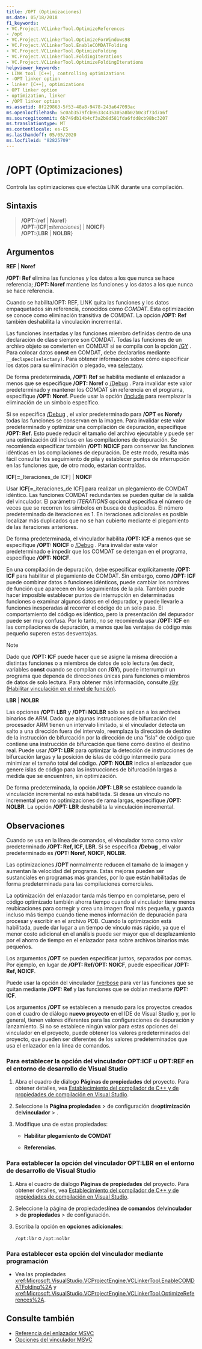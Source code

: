 ```yaml
---
title: /OPT (Optimizaciones)
ms.date: 05/18/2018
f1_keywords:
- VC.Project.VCLinkerTool.OptimizeReferences
- /opt
- VC.Project.VCLinkerTool.OptimizeForWindows98
- VC.Project.VCLinkerTool.EnableCOMDATFolding
- VC.Project.VCLinkerTool.OptimizeFolding
- VC.Project.VCLinkerTool.FoldingIterations
- VC.Project.VCLinkerTool.OptimizeFoldingIterations
helpviewer_keywords:
- LINK tool [C++], controlling optimizations
- -OPT linker option
- linker [C++], optimizations
- OPT linker option
- optimization, linker
- /OPT linker option
ms.assetid: 8f229863-5f53-48a8-9478-243a647093ac
ms.openlocfilehash: 5c0ab3579fcb9633c435305a8b02b0c3f73d7a6f
ms.sourcegitcommit: 6b749db14b4cf3a2b8d581fda6fdd8cb98bc3207
ms.translationtype: MT
ms.contentlocale: es-ES
ms.lasthandoff: 05/05/2020
ms.locfileid: "82825709"
---
```

# <a name="opt-optimizations"></a>/OPT (Optimizaciones)

Controla las optimizaciones que efectúa LINK durante una compilación.

## <a name="syntax"></a>Sintaxis

> **/OPT:**{**ref** | **Noref**} \
> **/OPT:**{**ICF**[**=**_iteraciones_] | **NOICF**} \
> **/OPT:**{**LBR** | **NOLBR**}

## <a name="arguments"></a>Argumentos

**REF** &#124; **Noref**

**/OPT: Ref** elimina las funciones y los datos a los que nunca se hace referencia; **/OPT: Noref** mantiene las funciones y los datos a los que nunca se hace referencia.

Cuando se habilita/OPT: REF, LINK quita las funciones y los datos empaquetados sin referencia, conocidos como *COMDAT*. Esta optimización se conoce como eliminación transitiva de COMDAT. La opción **/OPT: Ref** también deshabilita la vinculación incremental.

Las funciones insertadas y las funciones miembro definidas dentro de una declaración de clase siempre son COMDAT. Todas las funciones de un archivo objeto se convierten en COMDAT si se compila con la opción [/GY](gy-enable-function-level-linking.md) . Para colocar datos **const** en COMDAT, debe declararlos mediante `__declspec(selectany)`. Para obtener información sobre cómo especificar los datos para su eliminación o plegado, vea [selectany](../../cpp/selectany.md).

De forma predeterminada, **/OPT: Ref** se habilita mediante el enlazador a menos que se especifique **/OPT: Noref** o [/Debug](debug-generate-debug-info.md) . Para invalidar este valor predeterminado y mantener los COMDAT sin referencia en el programa, especifique **/OPT: Noref**. Puede usar la opción [/include](include-force-symbol-references.md) para reemplazar la eliminación de un símbolo específico.

Si se especifica [/Debug](debug-generate-debug-info.md) , el valor predeterminado para **/OPT** es **Noref**y todas las funciones se conservan en la imagen. Para invalidar este valor predeterminado y optimizar una compilación de depuración, especifique **/OPT: Ref**. Esto puede reducir el tamaño del archivo ejecutable y puede ser una optimización útil incluso en las compilaciones de depuración. Se recomienda especificar también **/OPT: NOICF** para conservar las funciones idénticas en las compilaciones de depuración. De este modo, resulta más fácil consultar los seguimiento de pila y establecer puntos de interrupción en las funciones que, de otro modo, estarían contraídas.

**ICF**\[**=**_Iteraciones_de ICF] &#124; **NOICF**

Usar **ICF**\[**=**_iteraciones_de ICF] para realizar un plegamiento de COMDAT idéntico. Las funciones COMDAT redundantes se pueden quitar de la salida del vinculador. El parámetro *ITERATIONS* opcional especifica el número de veces que se recorren los símbolos en busca de duplicados. El número predeterminado de iteraciones es 1. En iteraciones adicionales es posible localizar más duplicados que no se han cubierto mediante el plegamiento de las iteraciones anteriores.

De forma predeterminada, el vinculador habilita **/OPT: ICF** a menos que se especifique **/OPT: NOICF** o [/Debug](debug-generate-debug-info.md) . Para invalidar este valor predeterminado e impedir que los COMDAT se detengan en el programa, especifique **/OPT: NOICF**.

En una compilación de depuración, debe especificar explícitamente **/OPT: ICF** para habilitar el plegamiento de COMDAT. Sin embargo, como **/OPT: ICF** puede combinar datos o funciones idénticos, puede cambiar los nombres de función que aparecen en los seguimientos de la pila. También puede hacer imposible establecer puntos de interrupción en determinadas funciones o examinar algunos datos en el depurador, y puede llevarle a funciones inesperadas al recorrer el código de un solo paso. El comportamiento del código es idéntico, pero la presentación del depurador puede ser muy confusa. Por lo tanto, no se recomienda usar **/OPT: ICF** en las compilaciones de depuración, a menos que las ventajas de código más pequeño superen estas desventajas.

> [!NOTE]
> Dado que **/OPT: ICF** puede hacer que se asigne la misma dirección a distintas funciones o a miembros de datos de solo lectura (es decir, variables **const** cuando se compilan con **/GY**), puede interrumpir un programa que dependa de direcciones únicas para funciones o miembros de datos de solo lectura. Para obtener más información, consulte [/Gy (Habilitar vinculación en el nivel de función)](gy-enable-function-level-linking.md).

**LBR** &#124; **NOLBR**

Las opciones **/OPT: LBR** y **/OPT: NOLBR** solo se aplican a los archivos binarios de ARM. Dado que algunas instrucciones de bifurcación del procesador ARM tienen un intervalo limitado, si el vinculador detecta un salto a una dirección fuera del intervalo, reemplaza la dirección de destino de la instrucción de bifurcación por la dirección de una "isla" de código que contiene una instrucción de bifurcación que tiene como destino el destino real. Puede usar **/OPT: LBR** para optimizar la detección de instrucciones de bifurcación largas y la posición de islas de código intermedio para minimizar el tamaño total del código. **/OPT: NOLBR** indica al enlazador que genere islas de código para las instrucciones de bifurcación largas a medida que se encuentren, sin optimización.

De forma predeterminada, la opción **/OPT: LBR** se establece cuando la vinculación incremental no está habilitada. Si desea un vínculo no incremental pero no optimizaciones de rama largas, especifique **/OPT: NOLBR**. La opción **/OPT: LBR** deshabilita la vinculación incremental.

## <a name="remarks"></a>Observaciones

Cuando se usa en la línea de comandos, el vinculador toma como valor predeterminado **/OPT: Ref, ICF, LBR**. Si se especifica **/Debug** , el valor predeterminado es **/OPT: Noref, NOICF, NOLBR**.

Las optimizaciones **/OPT** normalmente reducen el tamaño de la imagen y aumentan la velocidad del programa. Estas mejoras pueden ser sustanciales en programas más grandes, por lo que están habilitadas de forma predeterminada para las compilaciones comerciales.

La optimización del enlazador tarda más tiempo en completarse, pero el código optimizado también ahorra tiempo cuando el vinculador tiene menos reubicaciones para corregir y crea una imagen final más pequeña, y guarda incluso más tiempo cuando tiene menos información de depuración para procesar y escribir en el archivo PDB. Cuando la optimización está habilitada, puede dar lugar a un tiempo de vínculo más rápido, ya que el menor costo adicional en el análisis puede ser mayor que el desplazamiento por el ahorro de tiempo en el enlazador pasa sobre archivos binarios más pequeños.

Los argumentos **/OPT** se pueden especificar juntos, separados por comas. Por ejemplo, en lugar de **/OPT: Ref/OPT: NOICF**, puede especificar **/OPT: Ref, NOICF**.

Puede usar la opción del vinculador [/verbose](verbose-print-progress-messages.md) para ver las funciones que se quitan mediante **/OPT: Ref** y las funciones que se doblan mediante **/OPT: ICF**.

Los argumentos **/OPT** se establecen a menudo para los proyectos creados con el cuadro de diálogo **nuevo proyecto** en el IDE de Visual Studio y, por lo general, tienen valores diferentes para las configuraciones de depuración y lanzamiento. Si no se establece ningún valor para estas opciones del vinculador en el proyecto, puede obtener los valores predeterminados del proyecto, que pueden ser diferentes de los valores predeterminados que usa el enlazador en la línea de comandos.

### <a name="to-set-the-opticf-or-optref-linker-option-in-the-visual-studio-development-environment"></a>Para establecer la opción del vinculador OPT:ICF u OPT:REF en el entorno de desarrollo de Visual Studio

1. Abra el cuadro de diálogo **Páginas de propiedades** del proyecto. Para obtener detalles, vea [Establecimiento del compilador de C++ y de propiedades de compilación en Visual Studio](../working-with-project-properties.md).

1. Seleccione la **Página propiedades** > de configuración de**optimización** del**vinculador** > .

1. Modifique una de estas propiedades:

   - **Habilitar plegamiento de COMDAT**

   - **Referencias**.

### <a name="to-set-the-optlbr-linker-option-in-the-visual-studio-development-environment"></a>Para establecer la opción del vinculador OPT:LBR en el entorno de desarrollo de Visual Studio

1. Abra el cuadro de diálogo **Páginas de propiedades** del proyecto. Para obtener detalles, vea [Establecimiento del compilador de C++ y de propiedades de compilación en Visual Studio](../working-with-project-properties.md).

1. Seleccione la página de propiedades**línea de comandos** del**vinculador** > de **propiedades** > de configuración.

1. Escriba la opción en **opciones adicionales**:

   `/opt:lbr` o `/opt:nolbr`

### <a name="to-set-this-linker-option-programmatically"></a>Para establecer esta opción del vinculador mediante programación

- Vea las propiedades <xref:Microsoft.VisualStudio.VCProjectEngine.VCLinkerTool.EnableCOMDATFolding%2A> y <xref:Microsoft.VisualStudio.VCProjectEngine.VCLinkerTool.OptimizeReferences%2A>.

## <a name="see-also"></a>Consulte también

- [Referencia del enlazador MSVC](linking.md)
- [Opciones del vinculador MSVC](linker-options.md)

